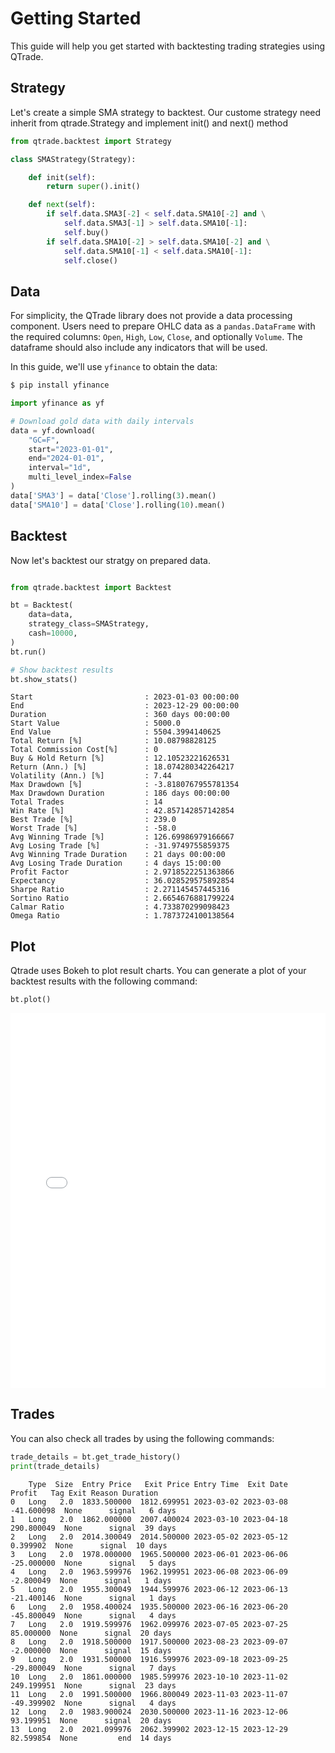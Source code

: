 # Getting Started

This guide will help you get started with backtesting trading strategies using QTrade.

## Strategy

Let's create a simple SMA strategy to backtest. Our custome strategy need inherit from qtrade.Strategy and implement init() and next() method

```python
from qtrade.backtest import Strategy

class SMAStrategy(Strategy):

    def init(self):
        return super().init()

    def next(self):
        if self.data.SMA3[-2] < self.data.SMA10[-2] and \
            self.data.SMA3[-1] > self.data.SMA10[-1]:
            self.buy()
        if self.data.SMA10[-2] > self.data.SMA10[-2] and \
            self.data.SMA10[-1] < self.data.SMA10[-1]:
            self.close()
```

## Data

For simplicity, the QTrade library does not provide a data processing component. Users need to prepare OHLC data as a `pandas.DataFrame` with the required columns: `Open`, `High`, `Low`, `Close`, and optionally `Volume`. The dataframe should also include any indicators that will be used.

In this guide, we'll use `yfinance` to obtain the data:

```bash
$ pip install yfinance
```

```python
import yfinance as yf

# Download gold data with daily intervals
data = yf.download(
    "GC=F", 
    start="2023-01-01", 
    end="2024-01-01", 
    interval="1d", 
    multi_level_index=False
)
data['SMA3'] = data['Close'].rolling(3).mean()
data['SMA10'] = data['Close'].rolling(10).mean()
```

## Backtest

Now let's backtest our stratgy on prepared data.

```python

from qtrade.backtest import Backtest

bt = Backtest(
    data=data,
    strategy_class=SMAStrategy,
    cash=10000,
)
bt.run()

# Show backtest results
bt.show_stats()
```

```text
Start                         : 2023-01-03 00:00:00
End                           : 2023-12-29 00:00:00
Duration                      : 360 days 00:00:00
Start Value                   : 5000.0
End Value                     : 5504.3994140625
Total Return [%]              : 10.08798828125
Total Commission Cost[%]      : 0
Buy & Hold Return [%]         : 12.10523221626531
Return (Ann.) [%]             : 18.074280342264217
Volatility (Ann.) [%]         : 7.44
Max Drawdown [%]              : -3.8180767955781354
Max Drawdown Duration         : 186 days 00:00:00
Total Trades                  : 14
Win Rate [%]                  : 42.857142857142854
Best Trade [%]                : 239.0
Worst Trade [%]               : -58.0
Avg Winning Trade [%]         : 126.69986979166667
Avg Losing Trade [%]          : -31.9749755859375
Avg Winning Trade Duration    : 21 days 00:00:00
Avg Losing Trade Duration     : 4 days 15:00:00
Profit Factor                 : 2.9718522251363866
Expectancy                    : 36.028529575892854
Sharpe Ratio                  : 2.271145457445316
Sortino Ratio                 : 2.6654676881799224
Calmar Ratio                  : 4.733870299098423
Omega Ratio                   : 1.7873724100138564
```

## Plot

Qtrade uses Bokeh to plot result charts. You can generate a plot of your backtest results with the following command:

```python
bt.plot()
```

<!-- 嵌入 HTML 文件 -->
<iframe src="../_static/demo.html" width="100%" height="600px" style="border:none;"></iframe>


## Trades

You can also check all trades by using the following commands:

```python
trade_details = bt.get_trade_history()
print(trade_details)
```

```text
    Type  Size  Entry Price   Exit Price Entry Time  Exit Date      Profit   Tag Exit Reason Duration
0   Long   2.0  1833.500000  1812.699951 2023-03-02 2023-03-08  -41.600098  None      signal   6 days
1   Long   2.0  1862.000000  2007.400024 2023-03-10 2023-04-18  290.800049  None      signal  39 days
2   Long   2.0  2014.300049  2014.500000 2023-05-02 2023-05-12    0.399902  None      signal  10 days
3   Long   2.0  1978.000000  1965.500000 2023-06-01 2023-06-06  -25.000000  None      signal   5 days
4   Long   2.0  1963.599976  1962.199951 2023-06-08 2023-06-09   -2.800049  None      signal   1 days
5   Long   2.0  1955.300049  1944.599976 2023-06-12 2023-06-13  -21.400146  None      signal   1 days
6   Long   2.0  1958.400024  1935.500000 2023-06-16 2023-06-20  -45.800049  None      signal   4 days
7   Long   2.0  1919.599976  1962.099976 2023-07-05 2023-07-25   85.000000  None      signal  20 days
8   Long   2.0  1918.500000  1917.500000 2023-08-23 2023-09-07   -2.000000  None      signal  15 days
9   Long   2.0  1931.500000  1916.599976 2023-09-18 2023-09-25  -29.800049  None      signal   7 days
10  Long   2.0  1861.000000  1985.599976 2023-10-10 2023-11-02  249.199951  None      signal  23 days
11  Long   2.0  1991.500000  1966.800049 2023-11-03 2023-11-07  -49.399902  None      signal   4 days
12  Long   2.0  1983.900024  2030.500000 2023-11-16 2023-12-06   93.199951  None      signal  20 days
13  Long   2.0  2021.099976  2062.399902 2023-12-15 2023-12-29   82.599854  None         end  14 days

```
